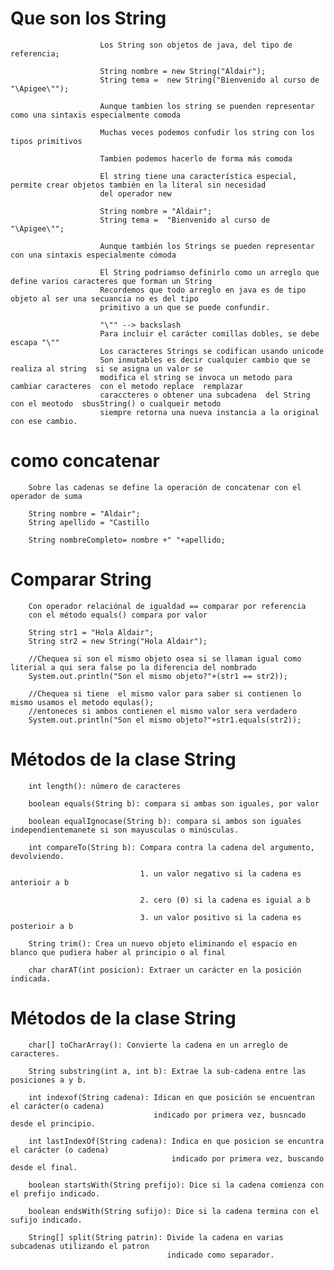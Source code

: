 

#                        Que son los String 

                        Los String son objetos de java, del tipo de referencia;

                        String nombre = new String("Aldair");
                        String tema =  new String("Bienvenido al curso de "\Apigee\"");

                        Aunque tambien los string se puenden representar como una sintaxis especialmente comoda 

                        Muchas veces podemos confudir los string con los tipos primitivos

                        Tambien podemos hacerlo de forma más comoda 

                        El string tiene una característica especial, permite crear objetos también en la literal sin necesidad
                        del operador new 

                        String nombre = "Aldair";
                        String tema =  "Bienvenido al curso de "\Apigee\""; 

                        Aunque también los Strings se pueden representar con una sintaxis especialmente cómoda

                        El String podriamso definirlo como un arreglo que define varios caracteres que forman un String
                        Recordemos que todo arreglo en java es de tipo objeto al ser una secuancia no es del tipo
                        primitivo a un que se puede confundir.

                        "\"" --> backslash
                        Para incluir el carácter comillas dobles, se debe escapa "\""
                        Los caracteres Strings se codifican usando unicode
                        Son inmutables es decir cualquier cambio que se realiza al string  si se asigna un valor se 
                        modifica el string se invoca un metodo para cambiar caracteres  con el metodo replace  remplazar
                        caraccteres o obtener una subcadena  del String con el meotodo  sbusString() o cualqueir metodo 
                        siempre retorna una nueva instancia a la original  con ese cambio.

#                       como concatenar 

        Sobre las cadenas se define la operación de concatenar con el operador de suma 

        String nombre = "Aldair";
        String apellido = "Castillo
        
        String nombreCompleto= nombre +" "+apellido;

#                   Comparar String 

        Con operador relaciónal de igualdad == comparar por referencia 
        con el método equals() compara por valor 

        String str1 = "Hola Aldair";
        String str2 = new String("Hola Aldair");

        //Chequea si son el mismo objeto osea si se llaman igual como literial a qui sera false po la diferencia del nombrado
        System.out.println("Son el mismo objeto?"+(str1 == str2));

        //Chequea si tiene  el mismo valor para saber si contienen lo mismo usamos el metodo equlas();
        //entoneces si ambos contienen el mismo valor sera verdadero 
        System.out.println("Son el mismo objeto?"+str1.equals(str2));

#       Métodos de la clase String

        int length(): número de caracteres 
        
		boolean equals(String b): compara si ambas son iguales, por valor
        
		boolean equalIgnocase(String b): compara si ambos son iguales independientemanete si son mayusculas o minúsculas.
        
		int compareTo(String b): Compara contra la cadena del argumento, devolviendo.
								 
								 1. un valor negativo si la cadena es anterioir a b 
								 
								 2. cero (0) si la cadena es iguial a b 
								 
								 3. un valor positivo si la cadena es posterioir a b 
		
		String trim(): Crea un nuevo objeto eliminando el espacio en blanco que pudiera haber al principio o al final
		
		char charAT(int posicion): Extraer un carácter en la posición indicada.

#       Métodos de la clase String			

		char[] toCharArray(): Convierte la cadena en un arreglo de caracteres.
		
		String substring(int a, int b): Extrae la sub-cadena entre las posiciones a y b.
		
		int indexof(String cadena): Idican en que posición se encuentran el carácter(o cadena)
									indicado por primera vez, busncado desde el principio.
									
		int lastIndexOf(String cadena): Indica en que posicion se encuntra el carácter (o cadena)
										indicado por primera vez, buscando desde el final.
										
		boolean startsWith(String prefijo): Dice si la cadena comienza con el prefijo indicado.
		
		boolean endsWith(String sufijo): Dice si la cadena termina con el sufijo indicado.
		
		String[] split(String patrin): Divide la cadena en varias subcadenas utilizando el patron 
									   indicado como separador.